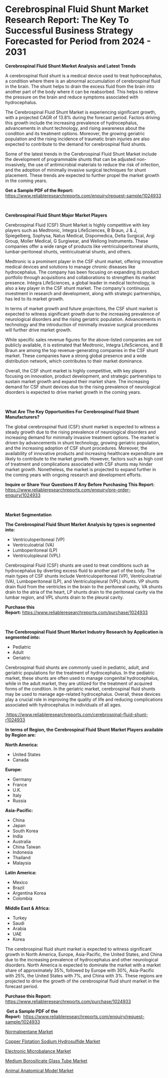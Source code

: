 <p><h1>Cerebrospinal Fluid Shunt Market Research Report: The Key To Successful Business Strategy Forecasted for Period from 2024 - 2031</h1></p><p><strong>Cerebrospinal Fluid Shunt Market Analysis and Latest Trends</strong></p>
<p><p>A cerebrospinal fluid shunt is a medical device used to treat hydrocephalus, a condition where there is an abnormal accumulation of cerebrospinal fluid in the brain. The shunt helps to drain the excess fluid from the brain into another part of the body where it can be reabsorbed. This helps to relieve the pressure on the brain and reduce symptoms associated with hydrocephalus.</p><p>The Cerebrospinal Fluid Shunt Market is experiencing significant growth, with a projected CAGR of 13.8% during the forecast period. Factors driving this growth include the increasing prevalence of hydrocephalus, advancements in shunt technology, and rising awareness about the condition and its treatment options. Moreover, the growing geriatric population and the rising incidence of traumatic brain injuries are also expected to contribute to the demand for cerebrospinal fluid shunts.</p><p>Some of the latest trends in the Cerebrospinal Fluid Shunt Market include the development of programmable shunts that can be adjusted non-invasively, the use of antimicrobial materials to reduce the risk of infection, and the adoption of minimally invasive surgical techniques for shunt placement. These trends are expected to further propel the market growth in the coming years.</p></p>
<p><strong>Get a Sample PDF of the Report:&nbsp;</strong> <a href="https://www.reliableresearchreports.com/enquiry/request-sample/1024933">https://www.reliableresearchreports.com/enquiry/request-sample/1024933</a></p>
<p>&nbsp;</p>
<p><strong>Cerebrospinal Fluid Shunt Major Market Players</strong></p>
<p><p>Cerebrospinal Fluid (CSF) Shunt Market is highly competitive with key players such as Medtronic, Integra LifeSciences, B Braun, J & J, Spiegelberg, Sophysa, Natus Medical, Dispomedica, Delta Surgical, Argi Group, Moller Medical, G Surgiwear, and Wellong Instruments. These companies offer a wide range of products like ventriculoperitoneal shunts, lumbar-peritoneal shunts, ventriculoatrial shunts, and others.</p><p>Medtronic is a prominent player in the CSF shunt market, offering innovative medical devices and solutions to manage chronic diseases like hydrocephalus. The company has been focusing on expanding its product portfolio through acquisitions and collaborations to strengthen its market presence. Integra LifeSciences, a global leader in medical technology, is also a key player in the CSF shunt market. The company's continuous investment in research and development, along with strategic partnerships, has led to its market growth.</p><p>In terms of market growth and future projections, the CSF shunt market is expected to witness significant growth due to the increasing prevalence of neurological disorders and the rising geriatric population. Advancements in technology and the introduction of minimally invasive surgical procedures will further drive market growth.</p><p>While specific sales revenue figures for the above-listed companies are not publicly available, it is estimated that Medtronic, Integra LifeSciences, and B Braun are among the top revenue-generating companies in the CSF shunt market. These companies have a strong global presence and a wide distribution network, which contributes to their market dominance.</p><p>Overall, the CSF shunt market is highly competitive, with key players focusing on innovation, product development, and strategic partnerships to sustain market growth and expand their market share. The increasing demand for CSF shunt devices due to the rising prevalence of neurological disorders is expected to drive market growth in the coming years.</p></p>
<p>&nbsp;</p>
<p><strong>What Are The Key Opportunities For Cerebrospinal Fluid Shunt Manufacturers?</strong></p>
<p><p>The global cerebrospinal fluid (CSF) shunt market is expected to witness a steady growth due to the rising prevalence of neurological disorders and increasing demand for minimally invasive treatment options. The market is driven by advancements in shunt technology, growing geriatric population, and the increasing adoption of CSF shunt procedures. Moreover, the availability of innovative products and increasing healthcare expenditure are likely to contribute to the market growth. However, factors such as high cost of treatment and complications associated with CSF shunts may hinder market growth. Nonetheless, the market is projected to expand further in the coming years with ongoing research and development efforts.</p></p>
<p><strong>Inquire or Share Your Questions If Any Before Purchasing This Report:</strong> <a href="https://www.reliableresearchreports.com/enquiry/pre-order-enquiry/1024933">https://www.reliableresearchreports.com/enquiry/pre-order-enquiry/1024933</a></p>
<p>&nbsp;</p>
<p><strong>Market Segmentation</strong></p>
<p><strong>The Cerebrospinal Fluid Shunt Market Analysis by types is segmented into:</strong></p>
<p><ul><li>Ventriculoperitoneal (VP)</li><li>Ventriculoatrial (VA)</li><li>Lumboperitoneal (LP)</li><li>Ventriculopleural (VPL)</li></ul></p>
<p><p>Cerebrospinal Fluid (CSF) shunts are used to treat conditions such as hydrocephalus by diverting excess fluid to another part of the body. The main types of CSF shunts include Ventriculoperitoneal (VP), Ventriculoatrial (VA), Lumboperitoneal (LP), and Ventriculopleural (VPL) shunts. VP shunts drain fluid from the ventricles in the brain to the peritoneal cavity, VA shunts drain to the atria of the heart, LP shunts drain to the peritoneal cavity via the lumbar region, and VPL shunts drain to the pleural cavity.</p></p>
<p><strong>Purchase this Report:&nbsp;</strong><a href="https://www.reliableresearchreports.com/purchase/1024933">https://www.reliableresearchreports.com/purchase/1024933</a></p>
<p>&nbsp;</p>
<p><strong>The Cerebrospinal Fluid Shunt Market Industry Research by Application is segmented into:</strong></p>
<p><ul><li>Pediatric</li><li>Adult</li><li>Geriatric</li></ul></p>
<p><p>Cerebrospinal fluid shunts are commonly used in pediatric, adult, and geriatric populations for the treatment of hydrocephalus. In the pediatric market, these shunts are often used to manage congenital hydrocephalus, while in the adult market, they are utilized for the treatment of acquired forms of the condition. In the geriatric market, cerebrospinal fluid shunts may be used to manage age-related hydrocephalus. Overall, these devices play a crucial role in improving the quality of life and reducing complications associated with hydrocephalus in individuals of all ages.</p></p>
<p><a href="https://www.reliableresearchreports.com/cerebrospinal-fluid-shunt-r1024933">&nbsp;https://www.reliableresearchreports.com/cerebrospinal-fluid-shunt-r1024933</a></p>
<p><strong>In terms of Region, the Cerebrospinal Fluid Shunt Market Players available by Region are:</strong></p>
<p>
    <p> <strong> North America: </strong>
        <ul>
            <li>United States</li>
            <li>Canada</li>
        </ul>
        </p> 
    <p> <strong> Europe: </strong>
        <ul>
            <li>Germany</li>
            <li>France</li>
            <li>U.K.</li>
            <li>Italy</li>
            <li>Russia</li>
        </ul>
        </p> 
    <p> <strong> Asia-Pacific: </strong>
        <ul>
            <li>China</li>
            <li>Japan</li>
            <li>South Korea</li>
            <li>India</li>
            <li>Australia</li>
            <li>China Taiwan</li>
            <li>Indonesia</li>
            <li>Thailand</li>
            <li>Malaysia</li>
        </ul>
        </p> 
    <p> <strong> Latin America: </strong>
        <ul>
            <li>Mexico</li>
            <li>Brazil</li>
            <li>Argentina Korea</li>
            <li>Colombia</li>
        </ul>
        </p> 
    <p> <strong> Middle East & Africa: </strong>
        <ul>
            <li>Turkey</li>
            <li>Saudi</li>
            <li>Arabia</li>
            <li>UAE</li>
            <li>Korea</li>
        </ul>
    </p>
    </p>
<p><p>The cerebrospinal fluid shunt market is expected to witness significant growth in North America, Europe, Asia-Pacific, the United States, and China due to the increasing prevalence of hydrocephalus and other neurological disorders. North America is expected to dominate the market with a market share of approximately 35%, followed by Europe with 30%, Asia-Pacific with 25%, the United States with 7%, and China with 3%. These regions are projected to drive the growth of the cerebrospinal fluid shunt market in the forecast period.</p></p>
<p><strong>Purchase this Report: </strong><a href="https://www.reliableresearchreports.com/purchase/1024933">https://www.reliableresearchreports.com/purchase/1024933</a></p>
<p>&nbsp;<strong>Get a Sample PDF of the Report:&nbsp;&nbsp;</strong><a href="https://www.reliableresearchreports.com/enquiry/request-sample/1024933">https://www.reliableresearchreports.com/enquiry/request-sample/1024933</a></p>
<p><strong></strong></p>
<p><p><a href="https://issuu.com/reportprime-2/docs/normalpentane-market-size-2030.pptx">Normalpentane Market</a></p><p><a href="https://issuu.com/reportprime-2/docs/copper-flotation-sodium-hydrosulfide-market-size-2">Copper Flotation Sodium Hydrosulfide Market</a></p><p><a href="https://github.com/gamblestampleyjenny50m5sl6/Market-Research-Report-List-2/blob/main/electronic-microbalance-market.md">Electronic Microbalance Market</a></p><p><a href="https://issuu.com/reportprime-2/docs/medium-borosilicate-glass-tube-market-size-2030.pp">Medium Borosilicate Glass Tube Market</a></p><p><a href="https://github.com/nicholepatriciadoylenwnrjr0/Market-Research-Report-List-2/blob/main/animal-anatomical-model-market.md">Animal Anatomical Model Market</a></p></p>